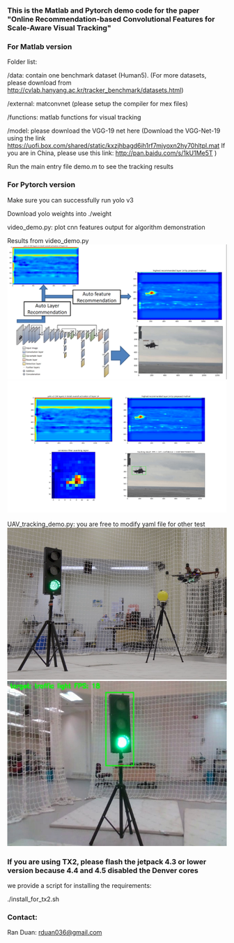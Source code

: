 ### This is the Matlab and Pytorch demo code for the paper "Online Recommendation-based Convolutional Features for Scale-Aware Visual Tracking"

### For Matlab version

Folder list:

/data: contain one benchmark dataset (Human5). (For more datasets, please download from http://cvlab.hanyang.ac.kr/tracker_benchmark/datasets.html)

/external: matconvnet (please setup the compiler for mex files)

/functions: matlab functions for visual tracking

/model: please download the VGG-19 net here
(Download the VGG-Net-19 using the link https://uofi.box.com/shared/static/kxzjhbagd6ih1rf7mjyoxn2hy70hltpl.mat
If you are in China, please use this link: http://pan.baidu.com/s/1kU1Me5T )

Run the main entry file demo.m to see the tracking results


### For Pytorch version

Make sure you can successfully run yolo v3

Download yolo weights into ./weight

video_demo.py: plot cnn features output for algorithm demonstration

Results from video_demo.py
![example](example.png)
![example](example.gif)

UAV_tracking_demo.py: you are free to modify yaml file for other test
![drone](drone.png)
![onboard view](onboard_view.jpg)

### If you are using TX2, please flash the jetpack 4.3 or lower version because 4.4 and 4.5 disabled the Denver cores

we provide a script for installing the requirements:

./install_for_tx2.sh

### Contact:
Ran Duan: 	rduan036@gmail.com
